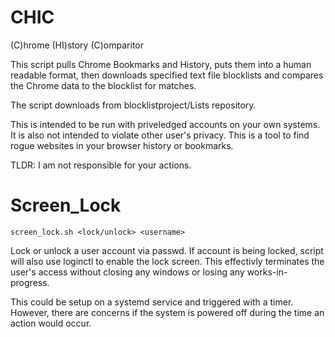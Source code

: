 # CHIC
(C)hrome (HI)story (C)omparitor

This script pulls Chrome Bookmarks and History, puts them into a human readable format, then downloads specified text file blocklists and compares the Chrome data to the blocklist for matches.

The script downloads from blocklistproject/Lists repository.

This is intended to be run with priveledged accounts on your own systems. It is also not intended to violate other user's privacy. This is a tool to find rogue websites in your browser history or bookmarks.

TLDR: I am not responsible for your actions.

# Screen_Lock
`screen_lock.sh <lock/unlock> <username>`

Lock or unlock a user account via passwd. If account is being locked, script will also use loginctl to enable the lock screen. This effectivly terminates the user's access without closing any windows or losing any works-in-progress.

This could be setup on a systemd service and triggered with a timer. However, there are concerns if the system is powered off during the time an action would occur.